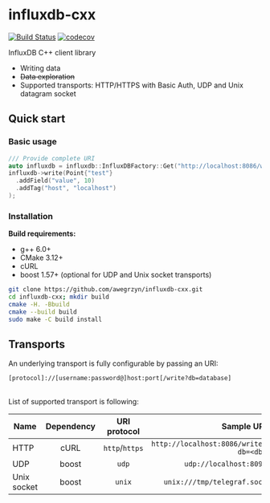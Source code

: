 # influxdb-cxx

[![Build Status](https://travis-ci.com/awegrzyn/influxdb-cxx.svg?branch=master)](https://travis-ci.com/awegrzyn/influxdb-cxx)
[![codecov](https://codecov.io/gh/awegrzyn/influxdb-cxx/branch/master/graph/badge.svg)](https://codecov.io/gh/awegrzyn/influxdb-cxx)


InfluxDB C++ client library
 - Writing data
 - ~~Data exploration~~
 - Supported transports: HTTP/HTTPS with Basic Auth, UDP and Unix datagram socket


## Quick start

### Basic usage

```cpp
/// Provide complete URI
auto influxdb = influxdb::InfluxDBFactory::Get("http://localhost:8086/write?db=test");
influxdb->write(Point{"test"}
  .addField("value", 10)
  .addTag("host", "localhost")
);
```

### Installation

__Build requirements:__
 - g++ 6.0+
 - CMake 3.12+
 - cURL
 - boost 1.57+ (optional for UDP and Unix socket transports)

```bash
git clone https://github.com/awegrzyn/influxdb-cxx.git
cd influxdb-cxx; mkdir build
cmake -H. -Bbuild
cmake --build build
sudo make -C build install
```

## Transports

An underlying transport is fully configurable by passing an URI:
```
[protocol]://[username:password@]host:port[/write?db=database]
```
<br>
List of supported transport is following:

| Name        | Dependency  | URI protocol | Sample URI                            |
| ----------- |:-----------:|:------------:| -------------------------------------:|
| HTTP        | cURL        | `http`/`https`       | `http://localhost:8086/write?db=<db>` |
| UDP         | boost       | `udp`        | `udp://localhost:8094`                |
| Unix socket | boost       | `unix`       | `unix:///tmp/telegraf.sock`           |
